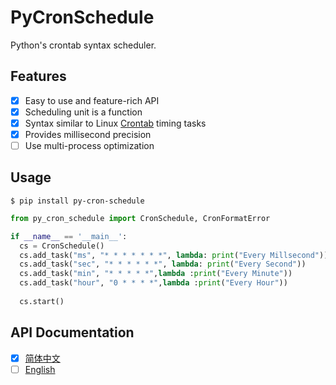 # PyCronSchedule

Python's crontab syntax scheduler.

## Features

- [x] Easy to use and feature-rich API
- [x] Scheduling unit is a function
- [x] Syntax similar to Linux [Crontab](http://man7.org/linux/man-pages/man5/crontab.5.html) timing tasks
- [x] Provides millisecond precision
- [ ] Use multi-process optimization

## Usage

```shell script
$ pip install py-cron-schedule
```

```python
from py_cron_schedule import CronSchedule, CronFormatError

if __name__ == '__main__':
  cs = CronSchedule()
  cs.add_task("ms", "* * * * * * *", lambda: print("Every Millsecond"))
  cs.add_task("sec", "* * * * * *", lambda: print("Every Second"))
  cs.add_task("min", "* * * * *",lambda :print("Every Minute"))
  cs.add_task("hour", "0 * * * *",lambda :print("Every Hour"))
  
  cs.start()
```

## API Documentation

- [x] [简体中文](./doc/zh-CN/README.md)
- [ ] [English](./doc/en-US/README.md)
